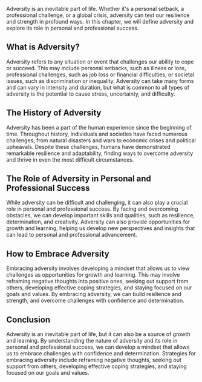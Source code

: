 
Adversity is an inevitable part of life. Whether it's a personal setback, a professional challenge, or a global crisis, adversity can test our resilience and strength in profound ways. In this chapter, we will define adversity and explore its role in personal and professional success.

What is Adversity?
------------------

Adversity refers to any situation or event that challenges our ability to cope or succeed. This may include personal setbacks, such as illness or loss, professional challenges, such as job loss or financial difficulties, or societal issues, such as discrimination or inequality. Adversity can take many forms and can vary in intensity and duration, but what is common to all types of adversity is the potential to cause stress, uncertainty, and difficulty.

The History of Adversity
------------------------

Adversity has been a part of the human experience since the beginning of time. Throughout history, individuals and societies have faced numerous challenges, from natural disasters and wars to economic crises and political upheavals. Despite these challenges, humans have demonstrated remarkable resilience and adaptability, finding ways to overcome adversity and thrive in even the most difficult circumstances.

The Role of Adversity in Personal and Professional Success
----------------------------------------------------------

While adversity can be difficult and challenging, it can also play a crucial role in personal and professional success. By facing and overcoming obstacles, we can develop important skills and qualities, such as resilience, determination, and creativity. Adversity can also provide opportunities for growth and learning, helping us develop new perspectives and insights that can lead to personal and professional advancement.

How to Embrace Adversity
------------------------

Embracing adversity involves developing a mindset that allows us to view challenges as opportunities for growth and learning. This may involve reframing negative thoughts into positive ones, seeking out support from others, developing effective coping strategies, and staying focused on our goals and values. By embracing adversity, we can build resilience and strength, and overcome challenges with confidence and determination.

Conclusion
----------

Adversity is an inevitable part of life, but it can also be a source of growth and learning. By understanding the nature of adversity and its role in personal and professional success, we can develop a mindset that allows us to embrace challenges with confidence and determination. Strategies for embracing adversity include reframing negative thoughts, seeking out support from others, developing effective coping strategies, and staying focused on our goals and values.
